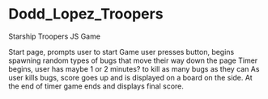 # Dodd_Lopez_Troopers
Starship Troopers JS Game

Start page, prompts user to start Game
user presses button, begins spawning random types of bugs that move their way down the page
Timer begins, user has maybe 1 or 2 minutes? to kill as many bugs as they can
As user kills bugs, score goes up and is displayed on a board on the side.
At the end of timer game ends and displays final score.

